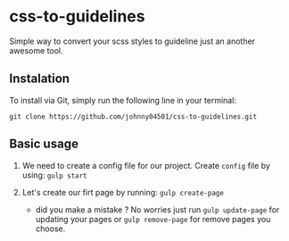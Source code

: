 # css-to-guidelines
Simple way to convert your scss styles to guideline just an another awesome tool.

## Instalation
To install via Git, simply run the following line in your terminal:

`git clone https://github.com/johnny04501/css-to-guidelines.git`

## Basic usage
1. We need to create a config file for our project. Create `config` file by using: `gulp start`

2. Let's create our firt page by running: `gulp create-page`
	* did you make a mistake ? No worries just run `gulp update-page` for updating your pages or `gulp remove-page` for remove pages you choose. 